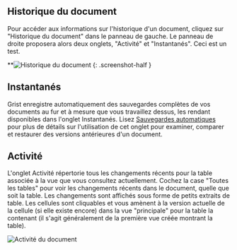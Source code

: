 ## Historique du document

Pour accéder aux informations sur l'historique d'un document, cliquez sur "Historique du document" dans le panneau de gauche. Le panneau de droite proposera alors deux onglets, "Activité" et "Instantanés". Ceci est un test.

<span class="screenshot-large"></span>**![Historique du document](images/automatic-backups/doc-history.png) {: .screenshot-half }

## Instantanés

Grist enregistre automatiquement des sauvegardes complètes de vos documents au fur et à mesure que vous travaillez dessus, les rendant disponibles dans l'onglet Instantanés. Lisez [Sauvegardes automatiques](automatic-backups.md) pour plus de détails sur l'utilisation de cet onglet pour examiner, comparer et restaurer des versions antérieures d'un document.

## Activité

L'onglet Activité répertorie tous les changements récents pour la table associée à la vue que vous consultez actuellement. Cochez la case "Toutes les tables" pour voir les changements récents dans le document, quelle que soit la table. Les changements sont affichés sous forme de petits extraits de table. Les cellules sont cliquables et vous amènent à la version actuelle de la cellule (si elle existe encore) dans la vue "principale" pour la table la contenant (il s'agit généralement de la première vue créée montrant la table).

![Activité du document](images/document-history/author-activity.png)

